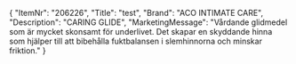 {
  "ItemNr": "206226",
  "Title": "test",
  "Brand": "ACO INTIMATE CARE",
  "Description": "CARING GLIDE",
  "MarketingMessage": "Vårdande glidmedel som är mycket skonsamt för underlivet. Det skapar en skyddande hinna som hjälper till att bibehålla fuktbalansen i slemhinnorna och minskar friktion."
}